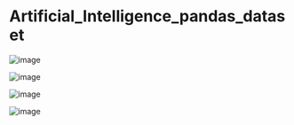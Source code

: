 # Artificial_Intelligence_pandas_dataset



![image](https://user-images.githubusercontent.com/114800813/231850729-cd06eb50-1bf5-427c-9200-3635c8cead84.png)

![image](https://user-images.githubusercontent.com/114800813/231850762-5134de52-b985-4947-9d2a-aa7e4129f53e.png)

![image](https://user-images.githubusercontent.com/114800813/231850822-cfaf3657-934a-4966-81a1-e05f269a144d.png)


![image](https://user-images.githubusercontent.com/114800813/231850839-7456a949-a2f7-47ec-9d46-c750d636a715.png)
